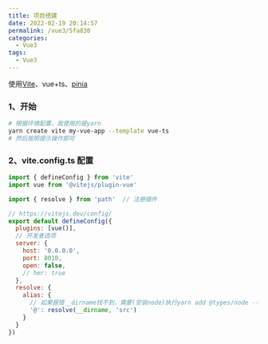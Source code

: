 ```yaml
---
title: 项目搭建
date: 2022-02-19 20:14:57
permalink: /vue3/5fa830
categories:
  - Vue3
tags:
  - Vue3
---
```


使用[Vite](https://cn.vitejs.dev/)、vue+ts、[pinia](https://pinia.vuejs.org/)

<!-- more -->

### 1、开始
```bash
# 根据环境配置，我使用的是yarn
yarn create vite my-vue-app --template vue-ts
# 然后按照提示操作即可
```
### 2、vite.config.ts 配置
``` js
import { defineConfig } from 'vite'
import vue from '@vitejs/plugin-vue'

import { resolve } from 'path'  // 注册插件

// https://vitejs.dev/config/
export default defineConfig({
  plugins: [vue()],
  // 开发者选项
  server: {
    host: '0.0.0.0',
    port: 8010,
    open: false,
    // hmr: true
  },
  resolve: {
    alias: {
      // 如果报错__dirname找不到，需要(安装node)执行yarn add @types/node --save-dev
      '@': resolve(__dirname, 'src')
    }
  }
})
```